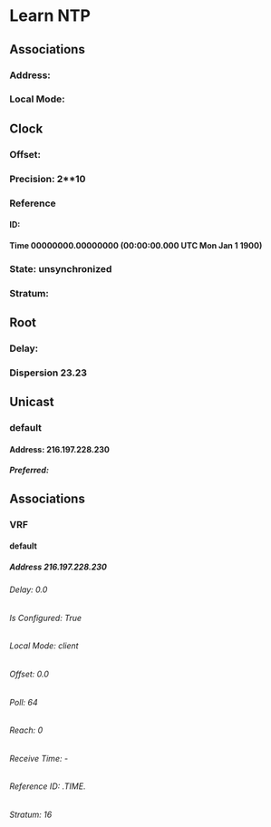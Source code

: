 

# Learn NTP
## Associations
### Address: 
### Local Mode: 
## Clock
### Offset: 
### Precision: 2**10
### Reference
#### ID: 
#### Time 00000000.00000000 (00:00:00.000 UTC Mon Jan 1 1900)
### State: unsynchronized
### Stratum: 
## Root
### Delay: 
### Dispersion 23.23
## Unicast
### default
#### Address: 216.197.228.230
##### Preferred: </td>
## Associations
### VRF
#### default
##### Address 216.197.228.230
###### Delay: 0.0
###### Is Configured: True
###### Local Mode: client
###### Offset: 0.0
###### Poll: 64
###### Reach: 0
###### Receive Time: -
###### Reference ID: .TIME.
###### Stratum: 16